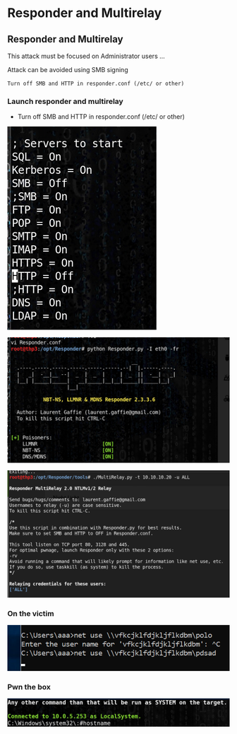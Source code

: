 # Responder and Multirelay

## Responder and Multirelay

This attack must be focused on Administrator users ...

Attack can be avoided using SMB signing

```text
Turn off SMB and HTTP in responder.conf (/etc/ or other)
```

### Launch responder and multirelay

* Turn off SMB and HTTP in responder.conf \(/etc/ or other\)

![](../../../.gitbook/assets/d2dac88b513d17742398a166f879a91f.png)

![](../../../.gitbook/assets/402df1de465d4c445483f994da451992.png)

![](../../../.gitbook/assets/35256c97d2639acff62f2471a5f3d2fa.png)

### On the victim 

![](../../../.gitbook/assets/5bffe9190695ffc80da8708f6b10f516.png)

### **Pwn the box**

![](../../../.gitbook/assets/414209e8abe2138e8a93c4682cbeb577.png)

